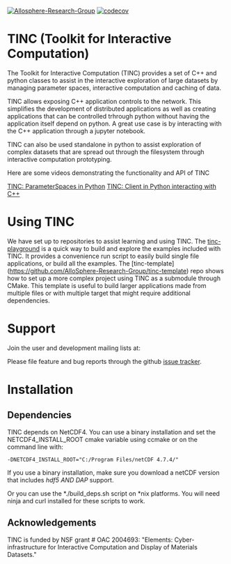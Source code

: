 [![Allosphere-Research-Group](https://circleci.com/gh/AlloSphere-Research-Group/tinc/tree/main.svg?style=shield)](https://circleci.com/gh/AlloSphere-Research-Group/tinc) [![codecov](https://codecov.io/gh/AlloSphere-Research-Group/tinc/branch/devel/main/badge.svg?token=0Y3PBQORDU)](https://codecov.io/gh/AlloSphere-Research-Group/tinc)

# TINC (Toolkit for Interactive Computation)
The Toolkit for Interactive Computation (TINC) provides a set of C++ and python
classes to assist in the interactive exploration of large datasets by 
managing parameter spaces, interactive computation and caching of data.

TINC allows exposing C++ application controls to the network. This simplifies
the development of distributed applications as well as creating applications
that can be controlled trhrough python without having the application itself
depend on python. A great use case is by interacting with the C++ application
through a jupyter notebook.

TINC can also be used standalone in python to assist exploration of complex
datasets that are spread out through the filesystem through interactive
computation prototyping.

Here are some videos demonstrating the functionality and API of TINC

[TINC: ParameterSpaces in Python](https://youtu.be/QWwW9XPRAdM)
[TINC: Client in Python interacting with C++](https://youtu.be/xdXmISo4DeY)

# Using TINC

We have set up to repositories to assist learning and using TINC. The
[tinc-playground](https://github.com/AlloSphere-Research-Group/tinc-playground) 
is a quick way to build and explore the examples included with TINC. It
provides a convenience run script to easily build single file applications, or 
build all the examples. The [tinc-template]
(https://github.com/AlloSphere-Research-Group/tinc-template) 
repo shows how to set up a more complex project using TINC as a submodule 
through CMake. This template is useful to build larger applications made from
multiple files or with multiple target that might require additional
dependencies.

# Support

Join the user and development mailing lists at:

[](https://groups.google.com/a/allosphere.ucsb.edu/g/tinc-dev)

[](https://groups.google.com/a/allosphere.ucsb.edu/g/tinc-users)

Please file feature and bug reports through the github
[issue tracker](https://github.com/AlloSphere-Research-Group/tinc/issues).

# Installation

## Dependencies

TINC depends on NetCDF4. You can use a binary installation and set the
NETCDF4_INSTALL_ROOT cmake variable using ccmake or on the command line
with:

    -DNETCDF4_INSTALL_ROOT="C:/Program Files/netCDF 4.7.4/"
    
If you use a binary installation, make sure you download a netCDF version that
includes *hdf5 AND DAP* support.

Or you can use the *./build_deps.sh script on *nix platforms. You will need
ninja and curl installed for these scripts to work.

## Acknowledgements

TINC is funded by NSF grant # OAC 2004693: "Elements: Cyber-infrastructure for
Interactive Computation and Display of Materials Datasets."
